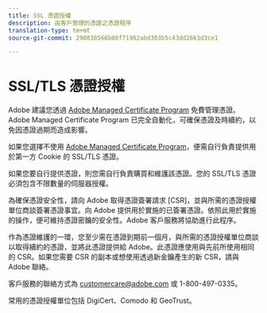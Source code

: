 ```yaml
---
title: SSL 憑證授權
description: 由客戶管理的憑證之憑證程序
translation-type: tm+mt
source-git-commit: 290838566b86f71902abd303b5c43dd2661d3ce1

---
```



# SSL/TLS 憑證授權

Adobe 建議您透過 [Adobe Managed Certificate Program](https://marketing.adobe.com/resources/help/zh_TW/whitepapers/first_party_cookies/adobe_managed_cert_pgm.html) 免費管理憑證。Adobe Managed Certificate Program 已完全自動化，可確保憑證及時續約，以免因憑證過期而造成影響。

如果您選擇不使用 [Adobe Managed Certificate Program](https://marketing.adobe.com/resources/help/zh_TW/whitepapers/first_party_cookies/adobe_managed_cert_pgm.html)，便需自行負責提供用於第一方 Cookie 的 SSL/TLS 憑證。

如果您要自行提供憑證，則您需自行負責購買和維護該憑證。您的 SSL/TLS 憑證必須包含不限數量的伺服器授權。

為確保憑證安全性，請向 Adobe 取得憑證簽署請求 [CSR]，並與所需的憑證授權單位商談簽署憑證事宜。向 Adobe 提供用於實施的已簽署憑證。依照此用於實施的操作，便可維持憑證密鑰的安全性。Adobe 客戶服務將協助進行此程序。

作為憑證維護的一環，您至少需在憑證到期前一個月，與所需的憑證授權單位商談以取得續約的憑證，並將此憑證提供給 Adobe。此憑證應使用與先前所使用相同的 CSR。如果您需要 CSR 的副本或想使用透過新金鑰產生的新 CSR，請與 Adobe 聯絡。

客戶服務的聯絡方式為 customercare@adobe.com 或 1-800-497-0335。

常用的憑證授權單位包括 DigiCert、Comodo 和 GeoTrust。
